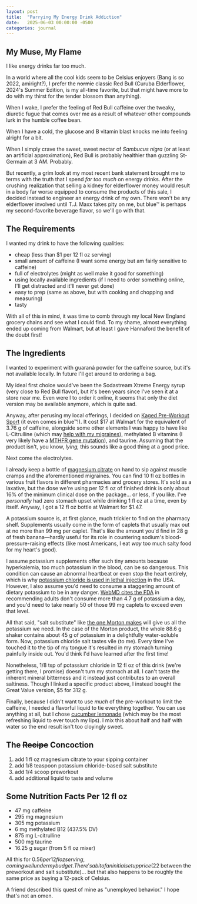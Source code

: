 ```yaml
---
layout: post
title:  "Parrying My Energy Drink Addiction"
date:   2025-06-03 00:00:00 -0500
categories: journal
---
```


## My Muse, My Flame

I like energy drinks far too much.

In a world where all the cool kids seem to be Celsius enjoyers (Bang is so 2022, amiright?), I prefer the ~~normie~~ classic Red Bull (Curuba Elderflower, 2024's Summer Edition, is my all-time favorite, but that might have more to do with my thirst for the tender blossom than anything).

When I wake, I prefer the feeling of Red Bull caffeine over the tweaky, diuretic fugue that comes over me as a result of whatever other compounds lurk in the humble coffee bean.

When I have a cold, the glucose and B vitamin blast knocks me into feeling alright for a bit.

When I simply crave the sweet, sweet nectar of *Sambucus nigra* (or at least an artificial approximation), Red Bull is probably healthier than guzzling St-Germain at 3 AM. Probably.

But recently, a grim look at my most recent bank statement brought me to terms with the truth that I spend *far too much* on energy drinks. After the crushing realization that selling a kidney for elderflower money would result in a body far worse equipped to consume the products of this sale, I decided instead to engineer an energy drink of my own. There won't be any elderflower involved until T.J. Maxx takes pity on me, but blue™ is perhaps my second-favorite beverage flavor, so we'll go with that.

## The Requirements

I wanted my drink to have the following qualities:
* cheap (less than $1 per 12 fl oz serving)
* small amount of caffeine (I want some energy but am fairly sensitive to caffeine)
* full of electrolytes (might as well make it good for something)
* using locally available ingredients (if I need to order something online, I'll get distracted and it'll never get done)
* easy to prep (same as above, but with cooking and chopping and measuring)
* tasty

With all of this in mind, it was time to comb through my local New England grocery chains and see what I could find. To my shame, almost everything ended up coming from Walmart, but at least I gave Hannaford the benefit of the doubt first!

## The Ingredients

I wanted to experiment with guaraná powder for the caffeine source, but it's not available locally. In future I'll get around to ordering a bag.

My ideal first choice would've been the Sodastream Xtreme Energy syrup (very close to Red Bull flavor), but it's been years since I've seen it at a store near me. Even were I to order it online, it seems that only the diet version may be available anymore, which is quite sad.

Anyway, after perusing my local offerings, I decided on [Kaged Pre-Workout Sport](https://www.kaged.com/products/pre-kaged-sport) (it even comes in blue™!). It cost $17 at Walmart for the equivalent of 3.76 g of caffeine, alongside some other elements I was happy to have like L-Citrulline (which may [help with my migraines](https://www.sciencedirect.com/science/article/abs/pii/S1756464617305789)), methylated B vitamins (I very likely have a [MTHFR gene mutation](https://fullyfunctional.com/blog/what-is-mthfr-all-you-need-to-know-about-methylation-and-mthfr/)), and taurine. Assuming that the product isn't, you know, *lying,* this sounds like a good thing at a good price.

Next come the electrolytes.

I already keep a bottle of [magnesium citrate](https://www.cvs.com/shop/freskaro-magnesium-citrate-oral-saline-laxative-prodid-231183) on hand to sip against muscle cramps and the aforementioned migraines. You can find 10 fl oz bottles in various fruit flavors in different pharmacies and grocery stores. It's sold as a laxative, but the dose we're using per 12 fl oz of finished drink is only about 16% of the minimum clinical dose on the package... or less, if you like. I've *personally* had zero stomach upset while drinking 1 fl oz at a time, even by itself. Anyway, I got a 12 fl oz bottle at Walmart for $1.47.

A potassium source is, at first glance, much trickier to find on the pharmacy shelf. Supplements usually come in the form of caplets that usually max out at no more than 99 mg per caplet. That's like the amount you'd find in 28 g of fresh banana—hardly useful for its role in countering sodium's blood-pressure-raising effects (like most Americans, I eat *way* too much salty food for my heart's good).

I assume potassium supplements offer such tiny amounts because hyperkalemia, too much potassium in the blood, can be so dangerous. This condition can cause an abnormal heartbeat or even stop the heart entirely, which is why [potassium chloride is used in lethal injection](https://en.wikipedia.org/wiki/Lethal_injection) in the USA. However, I also assume you'd need to consume a staggering amount of dietary potassium to be in any danger. [WebMD cites the FDA](https://www.webmd.com/a-to-z-guides/hyperkalemia-diet-changes) in recommending adults don't consume more than 4.7 g of potassium a day, and you'd need to take nearly 50 of those 99 mg caplets to exceed even that level.

All that said, "salt substitute" like [the one Morton makes](https://www.mortonsalt.com/home-product/morton-salt-substitute/) will give us all the potassium we need. In the case of the Morton product, the whole 88.6 g shaker contains about 45 g of potassium in a delightfully water-soluble form. Now, potassium chloride salt tastes vile (to me). Every time I've touched it to the tip of my tongue it's resulted in my stomach turning painfully inside out. You'd think I'd have learned after the first time!

Nonetheless, 1/8 tsp of potassium chloride in 12 fl oz of this drink (we're getting there, I promise) doesn't turn my stomach at all. I can't taste the inherent mineral bitterness and it instead just contributes to an overall saltiness. Though I linked a specific product above, I instead bought the Great Value version, $5 for 312 g.

Finally, because I didn't want to use *much* of the pre-workout to limit the caffeine, I needed a flavorful liquid to tie everything together. You can use anything at all, but I chose [cucumber lemonade](https://mayerbrothers.com/lemonade/) (which may be the most refreshing liquid to ever touch my lips). I mix this about half and half with water so the end result isn't too cloyingly sweet.

## The ~~Recipe~~ Concoction

1. add 1 fl oz magnesium citrate to your sipping container
2. add 1/8 teaspoon potassium chloride-based salt substitute
3. add 1/4 scoop preworkout
4. add additional liquid to taste and volume

## Some Nutrition Facts Per 12 fl oz
* 47 mg caffeine
* 295 mg magnesium
* 305 mg potassium
* 6 mg methylated B12 (437.5% DV)
* 875 mg L-citrulline
* 500 mg taurine
* 16.25 g sugar (from 5 fl oz mixer)

All this for $0.56 per 12 fl oz serving, coming well under my budget. There's a bit of an initial setup price ($22 between the preworkout and salt substitute)... but that also happens to be roughly the same price as buying a 12-pack of Celsius.

A friend described this quest of mine as "unemployed behavior." I hope that's not an omen.